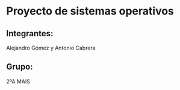 # Proyecto de sistemas operativos

## Integrantes:
Alejandro Gómez y Antonio Cabrera 

## Grupo:
2ºA MAIS